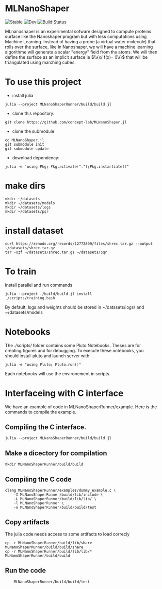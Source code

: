 # MLNanoShaper

[![Stable](https://img.shields.io/badge/docs-stable-blue.svg)](https://concept-lab.github.io/MLNanoShaper.jl/stable/)
[![Dev](https://img.shields.io/badge/docs-dev-blue.svg)](https://concept-lab.github.io/MLNanoShaper.jl/dev/)
[![Build Status](https://github.com/concept-lab/MLNanoShaper.jl/actions/workflows/CI.yml/badge.svg?branch=main)](https://github.com/hack-hard/MLNanoShaper.jl/actions/workflows/CI.yml?query=branch%3Amain)

MLnanoshaper is an experimental sofware designed to compute proteins surface like the Nanoshaper program but with less computations using Machine Learning.
Instead of having a probe (a virtual water molecule) that rolls over the surface, like in Nanoshaper, we will have a machine learning algorithme will generate a scalar "energy" field from the atoms. We will then define the surface as an implicit surface ie $\\{x/ f(x)= 0\\}$ that will be triangulated using marching cubes.


# To use this project
- install julia
```
julia --project MLNanoShaperRunner/build/build.jl
```
- clone this repository:
```
git clone https://github.com/concept-lab/MLNanoShaper.jl
```
- clone the submodule
```
cd MLNanoShaper.jl
git submodule init
git submodule update
```
- download dependency:
```
julia -e 'using Pkg; Pkg.activate(".");Pkg.instantiate()"
```
# make dirs
```
mkdir ~/datasets
mkdir ~/datasets/models
mkdir ~/datasets/logs
mkdir ~/datasets/pqr
```
# install dataset
```
curl https://zenodo.org/records/12772809/files/shrec.tar.gz --output ~/datasets/shrec.tar.gz 
tar -xzf ~/datasets/shrec.tar.gz ~/datasets/pqr
```

# To train 
install parallel and run commands
```
julia --project ./build/build.jl install
./scripts/training.bash
```

By default, logs and weights should be stored in ~/datasets/logs/ and ~/datasets/models


# Notebooks
The ./scripts/ folder contains some Pluto Notebooks. Theses are for creating figures and for debugging. To execute these notebooks, you should install pluto and launch server with 
```
julia -e "using Pluto; Pluto.run()"
```

Each notebooks will use the environement in scripts.

# Interfaceing with C interface
We have an example of code in MLNanoShaperRunner/example. Here is the commands to compile the example.
## Compiling the C interface.
```
julia --project MLNanoShaperRunner/build/build.jl
```

## Make a dicectory for compilation
```
mkdir MLNanoShaperRunner/build/build
```

## Compiling the C code
``` 
clang MLNanoShaperRunner/examples/dummy_example.c \
    -I MLNanoShaperRunner/build/lib/include \
    -L MLNanoShaperRunner/build/lib/lib/ \
    -l MLNanoShaperRunner \
    -o MLNanoShaperRunner/build/build/test
```

## Copy artifacts
The julia code needs access to some artifacts to load correcly
```
cp -r MLNanoShaperRunner/build/lib/share MLNanoShaperRunner/build/build/share
cp -r MLNanoShaperRunner/build/lib/lib/* MLNanoShaperRunner/build/build

```

## Run the code
```
    MLNanoShaperRunner/build/build/test
```

